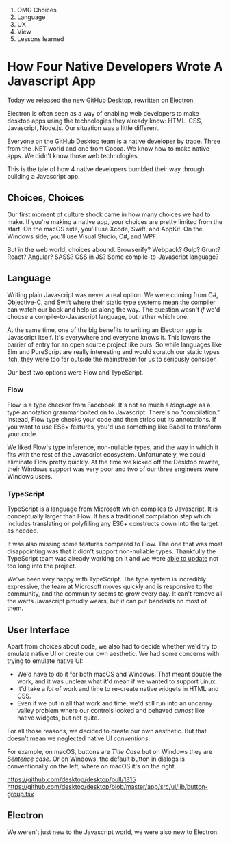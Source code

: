 1. OMG Choices
  1. Language
  1. UX
  1. View
1. Lessons learned

# How Four Native Developers Wrote A Javascript App

Today we released the new [GitHub Desktop](https://desktop.github.com/), rewritten on [Electron](http://electron.atom.io/).

Electron is often seen as a way of enabling web developers to make desktop apps using the technologies they already know: HTML, CSS, Javascript, Node.js. Our situation was a little different.

Everyone on the GitHub Desktop team is a native developer by trade. Three from the .NET world and one from Cocoa. We know how to make native apps. We didn't know those web technologies.

This is the tale of how 4 native developers bumbled their way through building a Javascript app.

## Choices, Choices

Our first moment of culture shock came in how many choices we had to make. If you're making a native app, your choices are pretty limited from the start. On the macOS side, you'll use Xcode, Swift, and AppKit. On the Windows side, you'll use Visual Studio, C#, and WPF.

But in the web world, choices abound. Browserify? Webpack? Gulp? Grunt? React? Angular? SASS? CSS in JS? Some compile-to-Javascript language?

## Language

Writing plain Javascript was never a real option. We were coming from C#, Objective-C, and Swift where their static type systems mean the compiler can watch our back and help us along the way. The question wasn't _if_ we'd choose a compile-to-Javascript language, but rather which one.

At the same time, one of the big benefits to writing an Electron app is Javascript itself. It's everywhere and everyone knows it. This lowers the barrier of entry for an open source project like ours. So while languages like Elm and PureScript are really interesting and would scratch our static types itch, they were too far outside the mainstream for us to seriously consider.

Our best two options were Flow and TypeScript.

### Flow

Flow is a type checker from Facebook. It's not so much a _language_ as a type annotation grammar bolted on to Javascript. There's no "compilation." Instead, Flow type checks your code and then strips out its annotations. If you want to use ES6+ features, you'd use something like Babel to transform your code.

We liked Flow's type inference, non-nullable types, and the way in which it fits with the rest of the Javascript ecosystem. Unfortunately, we could eliminate Flow pretty quickly. At the time we kicked off the Desktop rewrite, their Windows support was very poor and two of our three engineers were Windows users.

### TypeScript

TypeScript is a language from Microsoft which compiles to Javascript. It is conceptually larger than Flow. It has a traditional compilation step which includes translating or polyfilling any ES6+ constructs down into the target as needed.

It was also missing some features compared to Flow. The one that was most disappointing was that it didn't support non-nullable types. Thankfully the TypeScript team was already working on it and we were [able to update](https://github.com/desktop/desktop/pull/141) not too long into the project.

We've been very happy with TypeScript. The type system is incredibly expressive, the team at Microsoft moves quickly and is responsive to the community, and the community seems to grow every day. It can't remove all the warts Javascript proudly wears, but it can put bandaids on most of them.

## User Interface

Apart from choices about code, we also had to decide whether we'd try to emulate native UI or create our own aesthetic. We had some concerns with trying to emulate native UI:

* We'd have to do it for both macOS and Windows. That meant double the work, and it was unclear what it'd mean if we wanted to support Linux.
* It'd take a _lot_ of work and time to re-create native widgets in HTML and CSS.
* Even if we put in all that work and time, we'd still run into an uncanny valley problem where our controls looked and behaved _almost_ like native widgets, but not quite.

For all those reasons, we decided to create our own aesthetic. But that doesn't mean we neglected native UI _conventions_.

For example, on macOS, buttons are _Title Case_ but on Windows they are _Sentence case_. Or on Windows, the default button in dialogs is conventionally on the left, where on macOS it's on the right.

https://github.com/desktop/desktop/pull/1315
https://github.com/desktop/desktop/blob/master/app/src/ui/lib/button-group.tsx

## Electron

We weren't just new to the Javascript world, we were also new to Electron.
